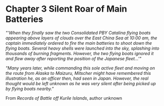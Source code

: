 # Chapter 3 Silent Roar of Main Batteries

*"'When they finally saw the two Consolidated PBY Catalina flying boats appearing above layers of clouds over the East China Sea at 10:00 am, the captain immediately ordered to fire the main batteries to shoot down the flying boats. Several heavy shells were launched into the sky, splashing into thousands of burning fragments. However, the two flying boats ignored it and flew away after reporting the position of the Japanese fleet...'"*

*"Many years later, while commanding this sole active fleet and moving on the route from Alaska to Maizuru, Mitscher might have remembered this illustration he, as an officer then, had seen in Japan. However, the real thought would be left unknown as he was very silent after being picked up by flying boats nearby."*

From *Records of Battle off Kurile Islands*, author unknown